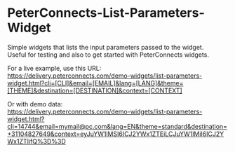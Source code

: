 # PeterConnects-List-Parameters-Widget

Simple widgets that lists the input parameters passed to the widget.\
Useful for testing and also to get started with PeterConnects widgets.

For a live example, use this URL:\
https://delivery.peterconnects.com/demo-widgets/list-parameters-widget.html?cli=[CLI]&email=[EMAIL]&lang=[LANG]&theme=[THEME]&destination=[DESTINATION]&context=[CONTEXT]

Or with demo data:\
https://delivery.peterconnects.com/demo-widgets/list-parameters-widget.html?cli=14744&email=mymail@pc.com&lang=EN&theme=standard&destination=+31104827649&context=eyJuYW1lMSI6ICJ2YWx1ZTEiLCJuYW1lMiI6ICJ2YWx1ZTIifQ%3D%3D
